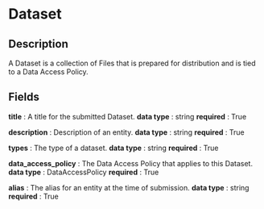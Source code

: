 # Dataset

## Description

A Dataset is a collection of Files that is prepared for distribution and is tied to a Data Access Policy.

## Fields


**title** : A title for the submitted Dataset.
**data type** : string
**required** : True

**description** : Description of an entity.
**data type** : string
**required** : True

**types** : The type of a dataset.
**data type** : string
**required** : True

**data_access_policy** : The Data Access Policy that applies to this Dataset.
**data type** : DataAccessPolicy
**required** : True

**alias** : The alias for an entity at the time of submission.
**data type** : string
**required** : True

